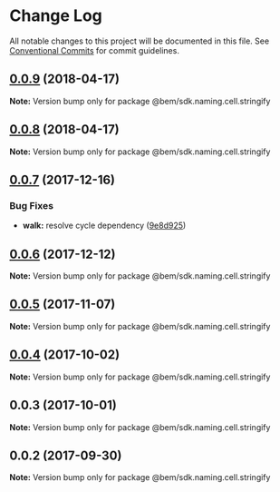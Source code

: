 # Change Log

All notable changes to this project will be documented in this file.
See [Conventional Commits](https://conventionalcommits.org) for commit guidelines.

<a name="0.0.9"></a>
## [0.0.9](https://github.com/bem/bem-sdk/compare/@bem/sdk.naming.cell.stringify@0.0.8...@bem/sdk.naming.cell.stringify@0.0.9) (2018-04-17)




**Note:** Version bump only for package @bem/sdk.naming.cell.stringify

<a name="0.0.8"></a>
## [0.0.8](https://github.com/bem/bem-sdk/compare/@bem/sdk.naming.cell.stringify@0.0.7...@bem/sdk.naming.cell.stringify@0.0.8) (2018-04-17)




**Note:** Version bump only for package @bem/sdk.naming.cell.stringify

<a name="0.0.7"></a>
## [0.0.7](https://github.com/bem/bem-sdk/compare/@bem/sdk.naming.cell.stringify@0.0.6...@bem/sdk.naming.cell.stringify@0.0.7) (2017-12-16)


### Bug Fixes

* **walk:** resolve cycle dependency ([9e8d925](https://github.com/bem/bem-sdk/commit/9e8d925))




<a name="0.0.6"></a>
## [0.0.6](https://github.com/bem/bem-sdk/compare/@bem/sdk.naming.cell.stringify@0.0.5...@bem/sdk.naming.cell.stringify@0.0.6) (2017-12-12)




**Note:** Version bump only for package @bem/sdk.naming.cell.stringify

<a name="0.0.5"></a>
## [0.0.5](https://github.com/bem/bem-sdk/compare/@bem/sdk.naming.cell.stringify@0.0.3...@bem/sdk.naming.cell.stringify@0.0.5) (2017-11-07)




**Note:** Version bump only for package @bem/sdk.naming.cell.stringify

<a name="0.0.4"></a>
## [0.0.4](https://github.com/bem/bem-sdk/compare/@bem/sdk.naming.cell.stringify@0.0.3...@bem/sdk.naming.cell.stringify@0.0.4) (2017-10-02)




**Note:** Version bump only for package @bem/sdk.naming.cell.stringify

<a name="0.0.3"></a>
## 0.0.3 (2017-10-01)




**Note:** Version bump only for package @bem/sdk.naming.cell.stringify

<a name="0.0.2"></a>
## 0.0.2 (2017-09-30)




**Note:** Version bump only for package @bem/sdk.naming.cell.stringify
